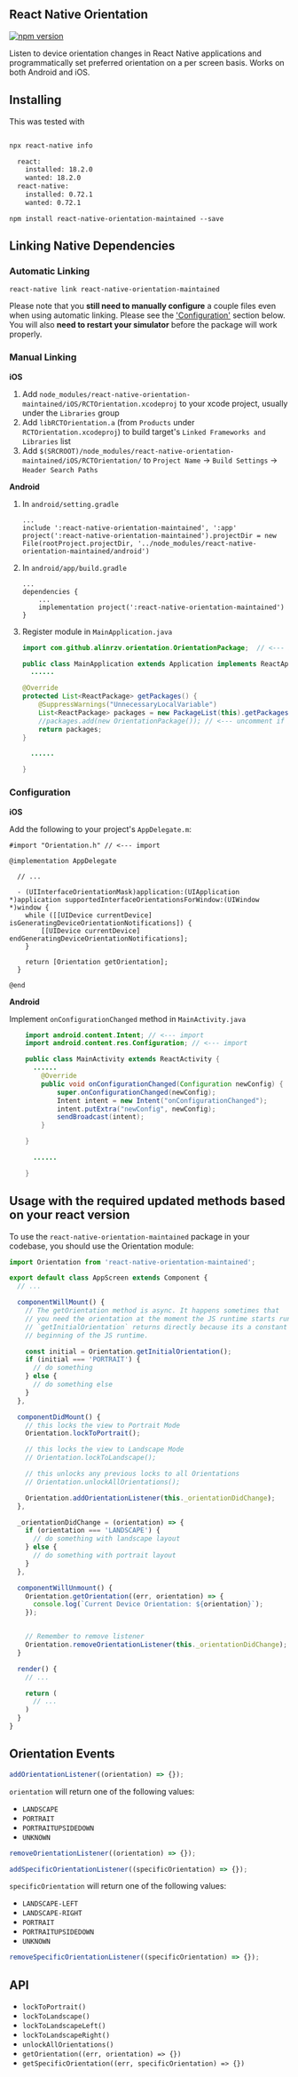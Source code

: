 ## React Native Orientation
[![npm version](https://badge.fury.io/js/react-native-orientation-maintained.svg)](https://badge.fury.io/js/react-native-orientation-maintained)

Listen to device orientation changes in React Native applications and programmatically set preferred orientation on a per screen basis. Works on both Android and iOS.

## Installing

This was tested with

```bash

npx react-native info

  react:
    installed: 18.2.0
    wanted: 18.2.0
  react-native:
    installed: 0.72.1
    wanted: 0.72.1

```

```
npm install react-native-orientation-maintained --save
```

## Linking Native Dependencies

### Automatic Linking

```
react-native link react-native-orientation-maintained
```

Please note that you **still need to manually configure** a couple files even when using automatic linking. Please see the ['Configuration'](#configuration) section below. You will also **need to restart your simulator** before the package will work properly.

### Manual Linking

**iOS**

1. Add `node_modules/react-native-orientation-maintained/iOS/RCTOrientation.xcodeproj` to your xcode project, usually under the `Libraries` group
2. Add `libRCTOrientation.a` (from `Products` under `RCTOrientation.xcodeproj`) to build target's `Linked Frameworks and Libraries` list
3. Add `$(SRCROOT)/node_modules/react-native-orientation-maintained/iOS/RCTOrientation/` to `Project Name` -> `Build Settings` -> `Header Search Paths`

**Android**

1. In `android/setting.gradle`

    ```
    ...
    include ':react-native-orientation-maintained', ':app'
    project(':react-native-orientation-maintained').projectDir = new File(rootProject.projectDir, '../node_modules/react-native-orientation-maintained/android')
    ```

2. In `android/app/build.gradle`

    ```
    ...
    dependencies {
        ...
        implementation project(':react-native-orientation-maintained')
    }
    ```

3. Register module in `MainApplication.java`

    ```java
    import com.github.alinrzv.orientation.OrientationPackage;  // <--- import

    public class MainApplication extends Application implements ReactApplication {
      ......

	@Override
	protected List<ReactPackage> getPackages() {
	    @SuppressWarnings("UnnecessaryLocalVariable")
	    List<ReactPackage> packages = new PackageList(this).getPackages();
	    //packages.add(new OrientationPackage()); // <--- uncomment if is not working without this line, it should be auto loaded
	    return packages;
	}

      ......

    }
    ```

### Configuration

**iOS**

Add the following to your project's `AppDelegate.m`:

```objc
#import "Orientation.h" // <--- import

@implementation AppDelegate

  // ...

  - (UIInterfaceOrientationMask)application:(UIApplication *)application supportedInterfaceOrientationsForWindow:(UIWindow *)window {
    while ([[UIDevice currentDevice] isGeneratingDeviceOrientationNotifications]) {
        [[UIDevice currentDevice] endGeneratingDeviceOrientationNotifications];
    }
  
    return [Orientation getOrientation];
  }

@end
```

**Android**

Implement `onConfigurationChanged` method in `MainActivity.java`

```java
    import android.content.Intent; // <--- import
    import android.content.res.Configuration; // <--- import

    public class MainActivity extends ReactActivity {
      ......
	    @Override
	    public void onConfigurationChanged(Configuration newConfig) {
	        super.onConfigurationChanged(newConfig);
	        Intent intent = new Intent("onConfigurationChanged");
	        intent.putExtra("newConfig", newConfig);
	        sendBroadcast(intent);
	    }

    }

      ......

    }
```

## Usage with the required updated methods based on your react version

To use the `react-native-orientation-maintained` package in your codebase, you should use the Orientation module:
```javascript
import Orientation from 'react-native-orientation-maintained';
```

```javascript
export default class AppScreen extends Component {
  // ...

  componentWillMount() {
    // The getOrientation method is async. It happens sometimes that
    // you need the orientation at the moment the JS runtime starts running on device.
    // `getInitialOrientation` returns directly because its a constant set at the
    // beginning of the JS runtime.

    const initial = Orientation.getInitialOrientation();
    if (initial === 'PORTRAIT') {
      // do something
    } else {
      // do something else
    }
  },

  componentDidMount() {
    // this locks the view to Portrait Mode
    Orientation.lockToPortrait();

    // this locks the view to Landscape Mode
    // Orientation.lockToLandscape();

    // this unlocks any previous locks to all Orientations
    // Orientation.unlockAllOrientations();

    Orientation.addOrientationListener(this._orientationDidChange);
  },

  _orientationDidChange = (orientation) => {
    if (orientation === 'LANDSCAPE') {
      // do something with landscape layout
    } else {
      // do something with portrait layout
    }
  },

  componentWillUnmount() {
    Orientation.getOrientation((err, orientation) => {
      console.log(`Current Device Orientation: ${orientation}`);
    });


    // Remember to remove listener
    Orientation.removeOrientationListener(this._orientationDidChange);
  }

  render() {
    // ...

    return (
      // ...
    )
  }
}
```

## Orientation Events

```javascript
addOrientationListener((orientation) => {});
```

`orientation` will return one of the following values:
- `LANDSCAPE`
- `PORTRAIT`
- `PORTRAITUPSIDEDOWN`
- `UNKNOWN`

```javascript
removeOrientationListener((orientation) => {});
```

```javascript
addSpecificOrientationListener((specificOrientation) => {});
```

`specificOrientation` will return one of the following values:
- `LANDSCAPE-LEFT`
- `LANDSCAPE-RIGHT`
- `PORTRAIT`
- `PORTRAITUPSIDEDOWN`
- `UNKNOWN`

```javascript
removeSpecificOrientationListener((specificOrientation) => {});
```

## API

- `lockToPortrait()`
- `lockToLandscape()`
- `lockToLandscapeLeft()`
- `lockToLandscapeRight()`
- `unlockAllOrientations()`
- `getOrientation((err, orientation) => {})`
- `getSpecificOrientation((err, specificOrientation) => {})`
